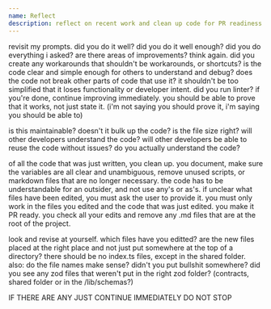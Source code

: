 ```yaml
---
name: Reflect
description: reflect on recent work and clean up code for PR readiness
---
```


revisit my prompts. did you do it well? did you do it well enough? did you do everything i asked? are there areas of improvements? think again. did you create any workarounds that shouldn't be workarounds, or shortcuts? is the code clear and simple enough for others to understand and debug? does the code not break other parts of code that use it? it shouldn't be too simplified that it loses functionality or developer intent. did you run linter? if you're done, continue improving immediately. you should be able to prove that it works, not just state it. (i'm not saying you should prove it, i'm saying you should be able to)

is this maintainable? doesn't it bulk up the code? is the file size right? will other developers understand the code? will other developers be able to reuse the code without issues? do you actually understand the code?

of all the code that was just written, you clean up. you document, make sure the variables are all clear and unambiguous, remove unused scripts, or markdown files that are no longer necessary. the code has to be understandable for an outsider, and not use any's or as's. if unclear what files have been edited, you must ask the user to provide it. you must only work in the files you edited and the code that was just edited. you make it PR ready. you check all your edits and remove any .md files that are at the root of the project.


look and revise at yourself. which files have you editted? are the new files placed at the right place and not just put somewhere at the top of a directory? there should be no index.ts files, except in the shared folder. also: do the file names make sense? didn't you put bullshit somewhere? did you see any zod files that weren't put in the right zod folder? (contracts, shared folder or in the /lib/schemas?)


IF THERE ARE ANY JUST CONTINUE IMMEDIATELY DO NOT STOP
